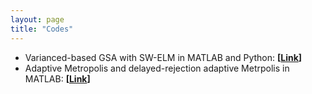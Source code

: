 ```yaml
---
layout: page
title: "Codes"
---
```

- Varianced-based GSA with SW-ELM in MATLAB and Python: **[[Link](https://github.com/jedarges/SW-ELM-GSA)]**
- Adaptive Metropolis and delayed-rejection adaptive Metrpolis in MATLAB: **[[Link](https://github.com/jedarges/MatMCMC)]**

